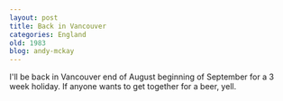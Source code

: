 ```yaml
---
layout: post
title: Back in Vancouver
categories: England
old: 1983
blog: andy-mckay
---
```

<p>I'll be back in Vancouver end of August beginning of September for a 3 week holiday. If anyone wants to get together for a beer, yell.</p>